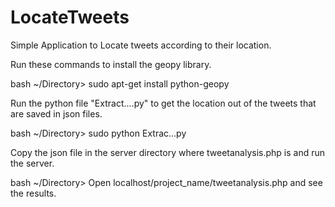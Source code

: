 LocateTweets
============

Simple Application to Locate tweets according to their location.

Run these commands to install the geopy library.

  bash ~/Directory> sudo apt-get install python-geopy



Run the python file "Extract....py" to get the location out of the tweets that are saved in json files.

  bash ~/Directory> sudo python Extrac...py



Copy the json file in the server directory where tweetanalysis.php is and run the server. 

  bash ~/Directory> Open localhost/project_name/tweetanalysis.php and see the results.
